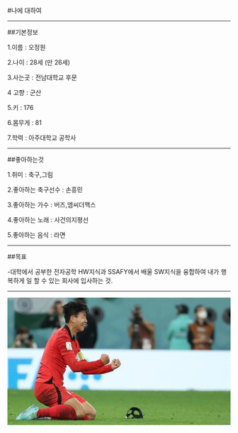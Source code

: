 #나에 대하여



---
##기본정보




1.이름 : 오정원

2.나이 : 28세 (만 26세)

3.사는곳 : 전남대학교 후문

4 고향 : 군산

5.키 : 176

6.몸무게 : 81

7.학력 : 아주대학교 공학사

---
##좋아하는것



1.취미 : 축구,그림

2.좋아하는 축구선수 : 손흥민

3.좋아하는 가수 : 버즈,엠씨더맥스

4.좋아하는 노래 : 사건의지평선

5.좋아하는 음식 : 라면

---

##목표



-대학에서 공부한 전자공학 HW지식과 SSAFY에서 배울 SW지식을 융합하여 
내가 행복하게 일 할 수 있는 회사에 입사하는 것.


---
![alt text](./asdf.JPG)
